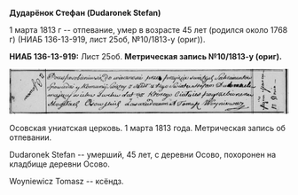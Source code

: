 **Дударёнок Стефан (Dudaronek Stefan)**

1 марта 1813 г -- отпевание, умер в возрасте 45 лет (родился около 1768
г) (НИАБ 136-13-919, лист 25об, №10/1813-у (ориг)).

**НИАБ 136-13-919:** Лист 25об. **Метрическая запись №10/1813-у
(ориг).**

![](./media/a0cf32deb78a7e93c11afc9bd2b204db724abd68.png)

Осовская униатская церковь. 1 марта 1813 года. Метрическая запись об
отпевании.

Dudaronek Stefan -- умерший, 45 лет, с деревни Осово, похоронен на
кладбище деревни Осово.

Woyniewicz Tomasz -- ксёндз.
